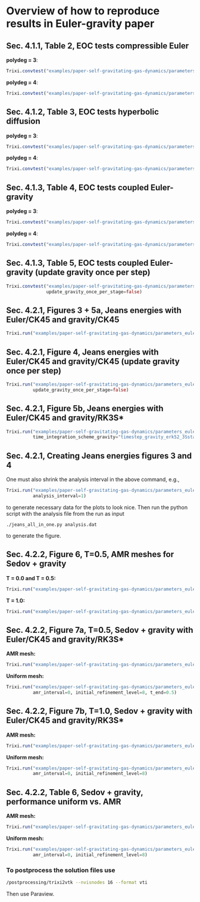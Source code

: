 # Overview of how to reproduce results in Euler-gravity paper

## Sec. 4.1.1, Table 2, EOC tests compressible Euler
**polydeg = 3**:
```julia
Trixi.convtest("examples/paper-self-gravitating-gas-dynamics/parameters_euler_eoc_test.toml", 4)
```

**polydeg = 4**:
```julia
Trixi.convtest("examples/paper-self-gravitating-gas-dynamics/parameters_euler_eoc_test.toml", 4, polydeg=4)
```

## Sec. 4.1.2, Table 3, EOC tests hyperbolic diffusion
**polydeg = 3**:
```julia
Trixi.convtest("examples/paper-self-gravitating-gas-dynamics/parameters_hyp_diff_eoc_test.toml", 4)
```

**polydeg = 4**:
```julia
Trixi.convtest("examples/paper-self-gravitating-gas-dynamics/parameters_hyp_diff_eoc_test.toml", 4, polydeg=4)
```

## Sec. 4.1.3, Table 4, EOC tests coupled Euler-gravity
**polydeg = 3**:
```julia
Trixi.convtest("examples/paper-self-gravitating-gas-dynamics/parameters_eulergravity_eoc_test.toml", 4)
```

**polydeg = 4**:
```julia
Trixi.convtest("examples/paper-self-gravitating-gas-dynamics/parameters_eulergravity_eoc_test.toml", 4, polydeg=4)
```

## Sec. 4.1.3, Table 5, EOC tests coupled Euler-gravity (update gravity once per step)
```julia
Trixi.convtest("examples/paper-self-gravitating-gas-dynamics/parameters_eulergravity_eoc_test.toml", 4,
               update_gravity_once_per_stage=false)
```

## Sec. 4.2.1, Figures 3 + 5a, Jeans energies with Euler/CK45 and gravity/CK45
```julia
Trixi.run("examples/paper-self-gravitating-gas-dynamics/parameters_eulergravity_jeans_instability.toml")
```

## Sec. 4.2.1, Figure 4, Jeans energies with Euler/CK45 and gravity/CK45 (update gravity once per step)
```julia
Trixi.run("examples/paper-self-gravitating-gas-dynamics/parameters_eulergravity_jeans_instability.toml",
          update_gravity_once_per_stage=false)
```

## Sec. 4.2.1, Figure 5b, Jeans energies with Euler/CK45 and gravity/RK3S*
```julia
Trixi.run("examples/paper-self-gravitating-gas-dynamics/parameters_eulergravity_jeans_instability.toml",
          time_integration_scheme_gravity="timestep_gravity_erk52_3Sstar!", cfl_gravity=1.2)
```

## Sec. 4.2.1, Creating Jeans energies figures 3 and 4
One must also shrink the analysis interval in the above command, e.g.,
```julia
Trixi.run("examples/paper-self-gravitating-gas-dynamics/parameters_eulergravity_jeans_instability.toml",
          analysis_interval=1)
```
to generate necessary data for the plots to look nice. Then run the python
script with the analysis file from the run as input
```
./jeans_all_in_one.py analysis.dat
```
to generate the figure.

## Sec. 4.2.2, Figure 6, T=0.5, AMR meshes for Sedov + gravity
**T = 0.0 and T = 0.5:**
```julia
Trixi.run("examples/paper-self-gravitating-gas-dynamics/parameters_eulergravity_sedov_blast_wave.toml", t_end=0.5)
```

**T = 1.0:**
```julia
Trixi.run("examples/paper-self-gravitating-gas-dynamics/parameters_eulergravity_sedov_blast_wave.toml")
```

## Sec. 4.2.2, Figure 7a, T=0.5, Sedov + gravity with Euler/CK45 and gravity/RK3S*
**AMR mesh:**
```julia
Trixi.run("examples/paper-self-gravitating-gas-dynamics/parameters_eulergravity_sedov_blast_wave.toml", t_end=0.5)
```

**Uniform mesh:**
```julia
Trixi.run("examples/paper-self-gravitating-gas-dynamics/parameters_eulergravity_sedov_blast_wave.toml",
          amr_interval=0, initial_refinement_level=8, t_end=0.5)
```

## Sec. 4.2.2, Figure 7b, T=1.0, Sedov + gravity with Euler/CK45 and gravity/RK3S*
**AMR mesh:**
```julia
Trixi.run("examples/paper-self-gravitating-gas-dynamics/parameters_eulergravity_sedov_blast_wave.toml")
```

**Uniform mesh:**
```julia
Trixi.run("examples/paper-self-gravitating-gas-dynamics/parameters_eulergravity_sedov_blast_wave.toml",
          amr_interval=0, initial_refinement_level=8)
```

## Sec. 4.2.2, Table 6, Sedov + gravity, performance uniform vs. AMR
**AMR mesh:**
```julia
Trixi.run("examples/paper-self-gravitating-gas-dynamics/parameters_eulergravity_sedov_blast_wave.toml")
```

**Uniform mesh:**
```julia
Trixi.run("examples/paper-self-gravitating-gas-dynamics/parameters_eulergravity_sedov_blast_wave.toml",
          amr_interval=0, initial_refinement_level=8)
```

### To postprocess the solution files use
```bash
/postprocessing/trixi2vtk --nvisnodes 16 --format vti
```
Then use Paraview.
